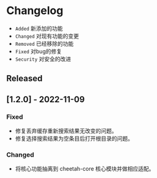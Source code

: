 # Changelog

- `Added` 新添加的功能
- `Changed` 对现有功能的变更
- `Removed` 已经移除的功能
- `Fixed` 对bug的修复
- `Security` 对安全的改进

## Released

## [1.2.0] - 2022-11-09

### Fixed 
- 修复丢弃缓存重新搜索结果无改变的问题。
- 修复选择搜索结果为空条目后打开根目录的问题。

### Changed
- 将核心功能抽离到 cheetah-core 核心模块并做相应适配。
